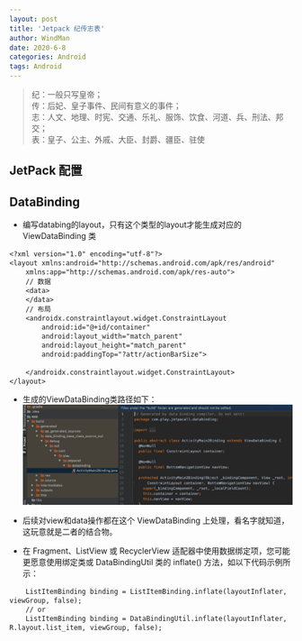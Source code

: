 ```yaml
---
layout: post
title: 'Jetpack 纪传志表'
author: WindMan
date: 2020-6-8
categories: Android
tags: Android 
---
```

> 纪：一般只写皇帝；    
传：后妃、皇子事件、民间有意义的事件；  
志：人文、地理、时宪、交通、乐礼、服饰、饮食、河道、兵、刑法、邦交；    
表：皇子、公主、外戚、大臣、封爵、疆臣、驻使    

## JetPack 配置


## DataBinding
+ 编写databing的layout，只有这个类型的layout才能生成对应的 ViewDataBinding 类

```
<?xml version="1.0" encoding="utf-8"?>
<layout xmlns:android="http://schemas.android.com/apk/res/android"
    xmlns:app="http://schemas.android.com/apk/res-auto">
    // 数据
    <data>
    </data>
    // 布局
    <androidx.constraintlayout.widget.ConstraintLayout
        android:id="@+id/container"
        android:layout_width="match_parent"
        android:layout_height="match_parent"
        android:paddingTop="?attr/actionBarSize">

    </androidx.constraintlayout.widget.ConstraintLayout>
</layout>

```
+ 生成的ViewDataBinding类路径如下：
![T extends ViewDataBinding](/assets/img/jetpack/viewdatabinding.png)

+ 后续对view和data操作都在这个 ViewDataBinding 上处理，看名字就知道，这玩意就是二者的结合物。
+ 在 Fragment、ListView 或 RecyclerView 适配器中使用数据绑定项，您可能更愿意使用绑定类或 DataBindingUtil 类的 inflate() 方法，如以下代码示例所示：

```
    ListItemBinding binding = ListItemBinding.inflate(layoutInflater, viewGroup, false);
    // or
    ListItemBinding binding = DataBindingUtil.inflate(layoutInflater, R.layout.list_item, viewGroup, false);
    
```